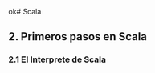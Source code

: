 ok# Scala
## 2. Primeros pasos en Scala
### 2.1 El Interprete de Scala


<!--stackedit_data:
eyJoaXN0b3J5IjpbNzMzMzU0NTA0LC02ODk2MjAzOTBdfQ==
-->